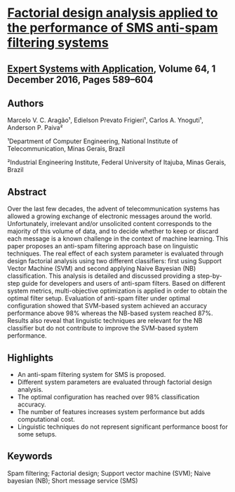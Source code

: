 # [Factorial design analysis applied to the performance of SMS anti-spam filtering systems](http://www.sciencedirect.com/science/article/pii/S0957417416304377)

## [Expert Systems with Application](http://www.sciencedirect.com/science/journal/09574174), Volume 64, 1 December 2016, Pages 589–604

## Authors
Marcelo V. C. Aragão¹, Edielson Prevato Frigieri¹, Carlos A. Ynoguti¹, Anderson P. Paiva² 

¹Department of Computer Engineering, National Institute of Telecommunication, Minas Gerais, Brazil

²Industrial Engineering Institute, Federal University of Itajuba, Minas Gerais, Brazil

## Abstract
Over the last few decades, the advent of telecommunication systems has allowed a growing exchange of electronic messages around the world. Unfortunately, irrelevant and/or unsolicited content corresponds to the majority of this volume of data, and to decide whether to keep or discard each message is a known challenge in the context of machine learning. This paper proposes an anti-spam filtering approach base on linguistic techniques. The real effect of each system parameter is evaluated through design factorial analysis using two different classifiers: first using Support Vector Machine (SVM) and second applying Naive Bayesian (NB) classification. This analysis is detailed and discussed providing a step-by-step guide for developers and users of anti-spam filters. Based on different system metrics, multi-objective optimization is applied in order to obtain the optimal filter setup. Evaluation of anti-spam filter under optimal configuration showed that SVM-based system achieved an accuracy performance above 98% whereas the NB-based system reached 87%. Results also reveal that linguistic techniques are relevant for the NB classifier but do not contribute to improve the SVM-based system performance.

## Highlights
* An anti-spam filtering system for SMS is proposed.
* Different system parameters are evaluated through factorial design analysis.
* The optimal configuration has reached over 98% classification accuracy.
* The number of features increases system performance but adds computational cost.
* Linguistic techniques do not represent significant performance boost for some setups.

## Keywords
Spam filtering; Factorial design; Support vector machine (SVM); Naive bayesian (NB); Short message service (SMS)
